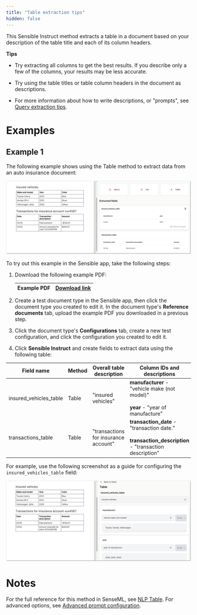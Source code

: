 ```yaml
---
title: "Table extraction tips"
hidden: false
---
```


This Sensible Instruct method extracts a table in a document based on your description of the table title and each of its column headers.

**Tips**

- Try extracting all columns to get the best results. If you describe only a few of the columns, your results may be less accurate.

- Try using the table titles or table column headers in the document as descriptions.

- For more information about how to write descriptions, or "prompts", see [Query extraction tips](doc:query-tips).


Examples
===

Example 1
----

The following example shows using the Table method to extract data from an auto insurance document:

![Click to enlarge](https://raw.githubusercontent.com/sensible-hq/sensible-docs/main/readme-sync/assets/v0/images/final/nlp_table_instruct.png)



To try out this example in the Sensible app, take the following steps: 

1. Download the following example PDF:

   | Example PDF | [Download link](https://raw.githubusercontent.com/sensible-hq/sensible-docs/main/readme-sync/assets/v0/pdfs/nlp_table.pdf) |
   | ----------- | ------------------------------------------------------------ |

2. Create a test document type in the Sensible app, then click the document type you created to edit it. In the document type's **Reference documents** tab, upload the example PDF you downloaded in a previous step.

3. Click the document type's **Configurations** tab, create a new test configuration, and click the configuration you created to edit it.

4. Click **Sensible Instruct** and create fields to extract data using the following table:

| Field name             | Method | Overall table description            | Column IDs and descriptions                                  |
| ---------------------- | ------ | ------------------------------------ | ------------------------------------------------------------ |
| insured_vehicles_table | Table  | "insured vehicles"                   | **manufacturer** - "vehicle make (not model)"<br/><br/>**year** - "year of manufacture" |
| transactions_table     | Table  | "transactions for insurance account" | **transaction_date** - "transaction date."<br/><br/>**transaction_description** - "transaction description" |

For example, use the following screenshot as a guide for configuring the `insured_vehicles_table` field:

![Click to enlarge](https://raw.githubusercontent.com/sensible-hq/sensible-docs/main/readme-sync/assets/v0/images/final/nlp_table_instruct_2.png)




Notes
===
For the full reference for this method in SenseML, see [NLP Table](doc:nlp-table). For advanced options, see [Advanced prompt configuration](doc:prompt).
